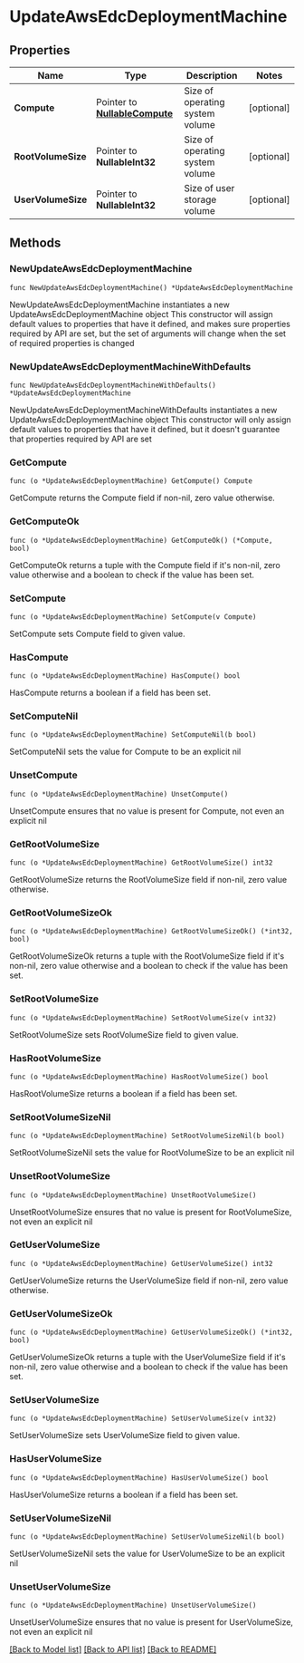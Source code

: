 # UpdateAwsEdcDeploymentMachine

## Properties

Name | Type | Description | Notes
------------ | ------------- | ------------- | -------------
**Compute** | Pointer to [**NullableCompute**](Compute.md) | Size of operating system volume | [optional] 
**RootVolumeSize** | Pointer to **NullableInt32** | Size of operating system volume | [optional] 
**UserVolumeSize** | Pointer to **NullableInt32** | Size of user storage volume | [optional] 

## Methods

### NewUpdateAwsEdcDeploymentMachine

`func NewUpdateAwsEdcDeploymentMachine() *UpdateAwsEdcDeploymentMachine`

NewUpdateAwsEdcDeploymentMachine instantiates a new UpdateAwsEdcDeploymentMachine object
This constructor will assign default values to properties that have it defined,
and makes sure properties required by API are set, but the set of arguments
will change when the set of required properties is changed

### NewUpdateAwsEdcDeploymentMachineWithDefaults

`func NewUpdateAwsEdcDeploymentMachineWithDefaults() *UpdateAwsEdcDeploymentMachine`

NewUpdateAwsEdcDeploymentMachineWithDefaults instantiates a new UpdateAwsEdcDeploymentMachine object
This constructor will only assign default values to properties that have it defined,
but it doesn't guarantee that properties required by API are set

### GetCompute

`func (o *UpdateAwsEdcDeploymentMachine) GetCompute() Compute`

GetCompute returns the Compute field if non-nil, zero value otherwise.

### GetComputeOk

`func (o *UpdateAwsEdcDeploymentMachine) GetComputeOk() (*Compute, bool)`

GetComputeOk returns a tuple with the Compute field if it's non-nil, zero value otherwise
and a boolean to check if the value has been set.

### SetCompute

`func (o *UpdateAwsEdcDeploymentMachine) SetCompute(v Compute)`

SetCompute sets Compute field to given value.

### HasCompute

`func (o *UpdateAwsEdcDeploymentMachine) HasCompute() bool`

HasCompute returns a boolean if a field has been set.

### SetComputeNil

`func (o *UpdateAwsEdcDeploymentMachine) SetComputeNil(b bool)`

 SetComputeNil sets the value for Compute to be an explicit nil

### UnsetCompute
`func (o *UpdateAwsEdcDeploymentMachine) UnsetCompute()`

UnsetCompute ensures that no value is present for Compute, not even an explicit nil
### GetRootVolumeSize

`func (o *UpdateAwsEdcDeploymentMachine) GetRootVolumeSize() int32`

GetRootVolumeSize returns the RootVolumeSize field if non-nil, zero value otherwise.

### GetRootVolumeSizeOk

`func (o *UpdateAwsEdcDeploymentMachine) GetRootVolumeSizeOk() (*int32, bool)`

GetRootVolumeSizeOk returns a tuple with the RootVolumeSize field if it's non-nil, zero value otherwise
and a boolean to check if the value has been set.

### SetRootVolumeSize

`func (o *UpdateAwsEdcDeploymentMachine) SetRootVolumeSize(v int32)`

SetRootVolumeSize sets RootVolumeSize field to given value.

### HasRootVolumeSize

`func (o *UpdateAwsEdcDeploymentMachine) HasRootVolumeSize() bool`

HasRootVolumeSize returns a boolean if a field has been set.

### SetRootVolumeSizeNil

`func (o *UpdateAwsEdcDeploymentMachine) SetRootVolumeSizeNil(b bool)`

 SetRootVolumeSizeNil sets the value for RootVolumeSize to be an explicit nil

### UnsetRootVolumeSize
`func (o *UpdateAwsEdcDeploymentMachine) UnsetRootVolumeSize()`

UnsetRootVolumeSize ensures that no value is present for RootVolumeSize, not even an explicit nil
### GetUserVolumeSize

`func (o *UpdateAwsEdcDeploymentMachine) GetUserVolumeSize() int32`

GetUserVolumeSize returns the UserVolumeSize field if non-nil, zero value otherwise.

### GetUserVolumeSizeOk

`func (o *UpdateAwsEdcDeploymentMachine) GetUserVolumeSizeOk() (*int32, bool)`

GetUserVolumeSizeOk returns a tuple with the UserVolumeSize field if it's non-nil, zero value otherwise
and a boolean to check if the value has been set.

### SetUserVolumeSize

`func (o *UpdateAwsEdcDeploymentMachine) SetUserVolumeSize(v int32)`

SetUserVolumeSize sets UserVolumeSize field to given value.

### HasUserVolumeSize

`func (o *UpdateAwsEdcDeploymentMachine) HasUserVolumeSize() bool`

HasUserVolumeSize returns a boolean if a field has been set.

### SetUserVolumeSizeNil

`func (o *UpdateAwsEdcDeploymentMachine) SetUserVolumeSizeNil(b bool)`

 SetUserVolumeSizeNil sets the value for UserVolumeSize to be an explicit nil

### UnsetUserVolumeSize
`func (o *UpdateAwsEdcDeploymentMachine) UnsetUserVolumeSize()`

UnsetUserVolumeSize ensures that no value is present for UserVolumeSize, not even an explicit nil

[[Back to Model list]](../README.md#documentation-for-models) [[Back to API list]](../README.md#documentation-for-api-endpoints) [[Back to README]](../README.md)


